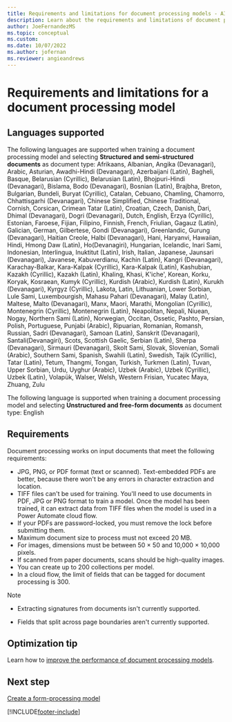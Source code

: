 ```yaml
---
title: Requirements and limitations for document processing models - AI Builder | Microsoft Docs
description: Learn about the requirements and limitations of document processing models in AI Builder.
author: JoeFernandezMS
ms.topic: conceptual
ms.custom:
ms.date: 10/07/2022
ms.author: jofernan
ms.reviewer: angieandrews
---
```


# Requirements and limitations for a document processing model

## Languages supported

The following languages are supported when training a document processing model and selecting **Structured and semi-structured documents** as document type: Afrikaans, Albanian, Angika (Devanagari), Arabic, Asturian, Awadhi-Hindi (Devanagari), Azerbaijani (Latin), Bagheli, Basque, Belarusian (Cyrillic), Belarusian (Latin), Bhojpuri-Hindi (Devanagari), Bislama, Bodo (Devanagari), Bosnian (Latin), Brajbha, Breton, Bulgarian, Bundeli, Buryat (Cyrillic), Catalan, Cebuano, Chamling, Chamorro, Chhattisgarhi (Devanagari), Chinese Simplified, Chinese Traditional, Cornish, Corsican, Crimean Tatar (Latin), Croatian, Czech, Danish, Dari, Dhimal (Devanagari), Dogri (Devanagari), Dutch, English, Erzya (Cyrillic), Estonian, Faroese, Fijian, Filipino, Finnish, French, Friulian, Gagauz (Latin), Galician, German, Gilbertese, Gondi (Devanagari), Greenlandic, Gurung (Devanagari), Haitian Creole, Halbi (Devanagari), Hani, Haryanvi, Hawaiian, Hindi, Hmong Daw (Latin), Ho(Devanagiri), Hungarian, Icelandic, Inari Sami, Indonesian, Interlingua, Inuktitut (Latin), Irish, Italian, Japanese, Jaunsari (Devanagari), Javanese, Kabuverdianu, Kachin (Latin), Kangri (Devanagari), Karachay-Balkar, Kara-Kalpak (Cyrillic), Kara-Kalpak (Latin), Kashubian, Kazakh (Cyrillic), Kazakh (Latin), Khaling, Khasi, K'iche', Korean, Korku, Koryak, Kosraean, Kumyk (Cyrillic), Kurdish (Arabic), Kurdish (Latin), Kurukh (Devanagari), Kyrgyz (Cyrillic), Lakota, Latin, Lithuanian, Lower Sorbian, Lule Sami, Luxembourgish, Mahasu Pahari (Devanagari), Malay (Latin), Maltese, Malto (Devanagari), Manx, Maori, Marathi, Mongolian (Cyrillic), Montenegrin (Cyrillic), Montenegrin (Latin), Neapolitan, Nepali, Niuean, Nogay, Northern Sami (Latin), Norwegian, Occitan, Ossetic, Pashto, Persian, Polish, Portuguese, Punjabi (Arabic), Ripuarian, Romanian, Romansh, Russian, Sadri  (Devanagari), Samoan (Latin), Sanskrit (Devanagari), Santali(Devanagiri), Scots, Scottish Gaelic, Serbian (Latin), Sherpa (Devanagari), Sirmauri (Devanagari), Skolt Sami, Slovak, Slovenian, Somali (Arabic), Southern Sami, Spanish, Swahili (Latin), Swedish, Tajik (Cyrillic), Tatar (Latin), Tetum, Thangmi, Tongan, Turkish, Turkmen (Latin), Tuvan, Upper Sorbian, Urdu, Uyghur (Arabic), Uzbek (Arabic), Uzbek (Cyrillic), Uzbek (Latin), Volapük, Walser, Welsh, Western Frisian, Yucatec Maya, Zhuang, Zulu

The following language is supported when training a document processing model and selecting **Unstructured and free-form documents** as document type: English

## Requirements

Document processing works on input documents that meet the following requirements:

- JPG, PNG, or PDF format (text or scanned). Text-embedded PDFs are better, because there won't be any errors in character extraction and location.
- TIFF files can't be used for training. You'll need to use documents in PDF, JPG or PNG format to train a model. Once the model has been trained, it can extract data from TIFF files when the model is used in a Power Automate cloud flow.
- If your PDFs are password-locked, you must remove the lock before submitting them.
- Maximum document size to process must not exceed 20 MB. 
- For images, dimensions must be between 50 &times; 50 and 10,000 &times; 10,000 pixels.
- If scanned from paper documents, scans should be high-quality images.
- You can create up to 200 collections per model.
- In a cloud flow, the limit of fields that can be tagged for document processing is 300.

 > [!NOTE]
 > - Extracting signatures from documents isn't currently supported.<br />
 > 
 > - Fields that split across page boundaries aren't currently supported.

## Optimization tip

Learn how to [improve the performance of document processing models](improve-form-processing-performance.md).

## Next step

[Create a form-processing model](create-form-processing-model.md)

[!INCLUDE[footer-include](includes/footer-banner.md)]
